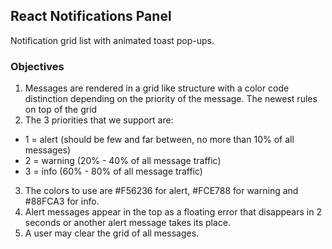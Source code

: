 ## React Notifications Panel
Notification grid list with animated toast pop-ups. 

### Objectives

1. Messages are rendered in a grid like structure with a color code distinction depending on the priority of the message. The newest rules on top of the grid
2. The 3 priorities that we support are:
* 1 = alert (should be few and far between, no more than 10% of all messages)
* 2 = warning (20% - 40% of all message traffic)
* 3 = info (60% - 80% of all message traffic)
3. The colors to use are #F56236 for alert, #FCE788 for warning and #88FCA3 for info.
4. Alert messages appear in the top as a floating error that disappears in 2 seconds or another alert message takes its place.
5. A user may clear the grid of all messages.
